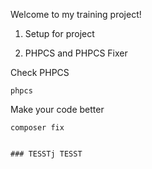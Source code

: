 Welcome to my training project!

1. Setup for project

2. PHPCS and PHPCS Fixer

Check PHPCS
```
phpcs
```
Make your code better
```
composer fix


### TESSTj TESST
```
